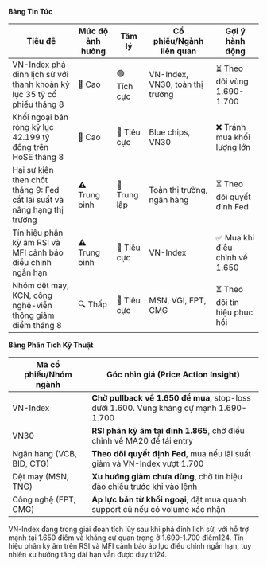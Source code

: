 **Bảng Tin Tức**

| Tiêu đề | Mức độ ảnh hưởng | Tâm lý | Cổ phiếu/Ngành liên quan | Gợi ý hành động |
|---------|------------------|--------|--------------------------|-----------------|
| VN-Index phá đỉnh lịch sử với thanh khoản kỷ lục 35 tỷ cổ phiếu tháng 8 | 🚨 Cao | 🟢 Tích cực | VN-Index, VN30, toàn thị trường | ⏳ Theo dõi vùng 1.690-1.700 |
| Khối ngoại bán ròng kỷ lục 42.199 tỷ đồng trên HoSE tháng 8 | 🚨 Cao | 🔴 Tiêu cực | Blue chips, VN30 | ❌ Tránh mua khối lượng lớn |
| Hai sự kiện then chốt tháng 9: Fed cắt lãi suất và nâng hạng thị trường | ⚠️ Trung bình | 🔵 Trung lập | Toàn thị trường, ngân hàng | ⏳ Theo dõi quyết định Fed |
| Tín hiệu phân kỳ âm RSI và MFI cảnh báo điều chỉnh ngắn hạn | ⚠️ Trung bình | 🔴 Tiêu cực | VN-Index | ✅ Mua khi điều chỉnh về 1.650 |
| Nhóm dệt may, KCN, công nghệ-viễn thông giảm điểm tháng 8 | 🔍 Thấp | 🔴 Tiêu cực | MSN, VGI, FPT, CMG | ⏳ Theo dõi tín hiệu phục hồi |

**Bảng Phân Tích Kỹ Thuật**

| Mã cổ phiếu/Nhóm ngành | Góc nhìn giá (Price Action Insight) |
|------------------------|-------------------------------------|
| VN-Index | **Chờ pullback về 1.650 để mua**, stop-loss dưới 1.600. Vùng kháng cự mạnh 1.690-1.700 |
| VN30 | **RSI phân kỳ âm tại đỉnh 1.865**, chờ điều chỉnh về MA20 để tái entry |
| Ngân hàng (VCB, BID, CTG) | **Theo dõi quyết định Fed**, mua nếu lãi suất giảm và VN-Index vượt 1.700 |
| Dệt may (MSN, TNG) | **Xu hướng giảm chưa dừng**, chờ tín hiệu đảo chiều trước khi vào lệnh |
| Công nghệ (FPT, CMG) | **Áp lực bán từ khối ngoại**, đặt mua quanh support cũ nếu có volume xác nhận |

VN-Index đang trong giai đoạn tích lũy sau khi phá đỉnh lịch sử, với hỗ trợ mạnh tại 1.650 điểm và kháng cự quan trọng ở 1.690-1.700 điểm124. Tín hiệu phân kỳ âm trên RSI và MFI cảnh báo áp lực điều chỉnh ngắn hạn, tuy nhiên xu hướng tăng dài hạn vẫn được duy trì24.